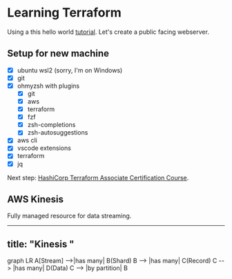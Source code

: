 # Learning Terraform 

Using a this hello world [tutorial](https://youtu.be/SLB_c_ayRMo). Let's create a public facing webserver.

## Setup for new machine

- [x] ubuntu wsl2 (sorry, I'm on Windows)
- [x] git
- [x] ohmyzsh with plugins
  - [x] git
  - [x] aws
  - [x] terraform
  - [x] fzf
  - [x] zsh-completions
  - [x] zsh-autosuggestions
- [x] aws cli
- [x] vscode extensions
- [x] terraform
- [x] jq

Next step: [HashiCorp Terraform Associate Certification Course](https://youtu.be/V4waklkBC38).

## AWS Kinesis

Fully managed resource for data streaming.

---
title: "Kinesis "
---
graph LR
    A[Stream] -->|has many| B(Shard)
    B --> |has many| C(Record)
    C --> |has many| D(Data)
    C --> |by partition| B
